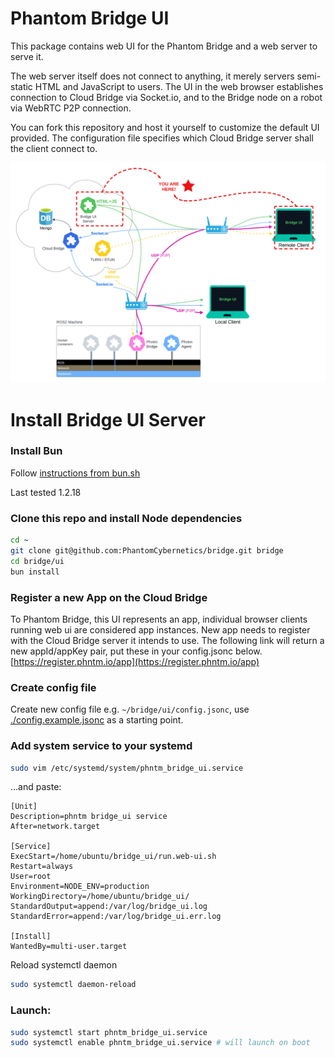 # Phantom Bridge UI

This package contains web UI for the Phantom Bridge and a web server to serve it.

The web server itself does not connect to anything, it merely servers semi-static HTML and JavaScript to users. The UI in the web browser establishes connection to Cloud Bridge via Socket.io, and to the Bridge node on a robot via WebRTC P2P connection.

You can fork this repository and host it yourself to customize the default UI provided. The configuration file specifies which Cloud Bridge server shall the client connect to.

![Infrastructure map](https://raw.githubusercontent.com/PhantomCybernetics/phntm_bridge_docs/refs/heads/main/img/Architecture_UI_Server.png)

# Install Bridge UI Server

### Install Bun

Follow [instructions from bun.sh](https://bun.sh/docs/installation)

Last tested 1.2.18

### Clone this repo and install Node dependencies

```bash
cd ~
git clone git@github.com:PhantomCybernetics/bridge.git bridge
cd bridge/ui
bun install
```

### Register a new App on the Cloud Bridge

To Phantom Bridge, this UI represents an app, individual browser clients running web ui are considered app instances. New app needs to register with the Cloud Bridge server it intends to use. The following link will return a new appId/appKey pair, put these in your config.jsonc below.
[https://register.phntm.io/app](https://register.phntm.io/app)

### Create config file

Create new config file e.g. `~/bridge/ui/config.jsonc`, use [./config.example.jsonc](./config.example.jsonc) as a starting point.

### Add system service to your systemd

```bash
sudo vim /etc/systemd/system/phntm_bridge_ui.service
```

...and paste:

```
[Unit]
Description=phntm bridge_ui service
After=network.target

[Service]
ExecStart=/home/ubuntu/bridge_ui/run.web-ui.sh
Restart=always
User=root
Environment=NODE_ENV=production
WorkingDirectory=/home/ubuntu/bridge_ui/
StandardOutput=append:/var/log/bridge_ui.log
StandardError=append:/var/log/bridge_ui.err.log

[Install]
WantedBy=multi-user.target
```

Reload systemctl daemon

```bash
sudo systemctl daemon-reload
```

### Launch:

```bash
sudo systemctl start phntm_bridge_ui.service
sudo systemctl enable phntm_bridge_ui.service # will launch on boot
```
